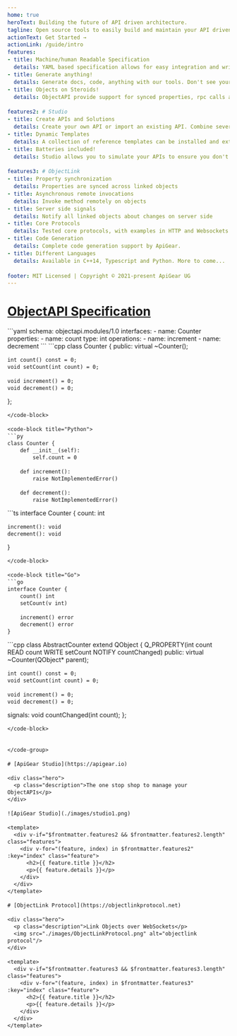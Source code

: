 ```yaml
---
home: true
heroText: Building the future of API driven architecture.
tagline: Open source tools to easily build and maintain your API driven architecture. All powered by the ObjectAPI specification.
actionText: Get Started →
actionLink: /guide/intro
features:
- title: Machine/human Readable Specification
  details: YAML based specification allows for easy integration and writing of API definitions 
- title: Generate anything!
  details: Generate docs, code, anything with our tools. Don't see your solution here? Create your own custom templates or extend existing ones.
- title: Objects on Steroids!
  details: ObjectAPI provide support for synced properties, rpc calls as also server events, all in in one format.

features2: # Studio
- title: Create APIs and Solutions
  details: Create your own API or import an existing API. Combine several APIs and technologies to larger solutions.
- title: Dynamic Templates
  details: A collection of reference templates can be installed and extended. Or create and import your own.
- title: Batteries included!
  details: Studio allows you to simulate your APIs to ensure you don't have to wait for the backend engineers.

features3: # ObjectLink
- title: Property synchronization
  details: Properties are synced across linked objects
- title: Asynchronous remote invocations
  details: Invoke method remotely on objects
- title: Server side signals
  details: Notify all linked objects about changes on server side
- title: Core Protocols
  details: Tested core protocols, with examples in HTTP and Websockets
- title: Code Generation
  details: Complete code generation support by ApiGear.
- title: Different Languages
  details: Available in C++14, Typescript and Python. More to come...

footer: MIT Licensed | Copyright © 2021-present ApiGear UG
---
```


# [ObjectAPI Specification](/guide/specification.html)

<code-group>
<code-block title="ObjectAPI">
```yaml
schema: objectapi.modules/1.0
interfaces:
  - name: Counter
    properties:
      - name: count
        type: int
    operations:
      - name: increment
      - name: decrement
```
</code-block>

<code-block title="C++">
```cpp
class Counter {
public:
    virtual ~Counter();

    int count() const = 0;
    void setCount(int count) = 0;

    void increment() = 0;
    void decrement() = 0;
};
```
</code-block>

<code-block title="Python">
```py
class Counter {
    def __init__(self):
        self.count = 0

    def increment():
        raise NotImplementedError()

    def decrement():
        raise NotImplementedError()
```
</code-block>


<code-block title="TypeScript">
```ts
interface Counter {
    count: int

    increment(): void
    decrement(): void

}
```
</code-block>

<code-block title="Go">
```go
interface Counter {
    count() int
    setCount(v int)

    increment() error
    decrement() error
}
```
</code-block>

<code-block title="Qt5">
```cpp
class AbstractCounter extend QObject {
    Q_PROPERTY(int count READ count WRITE setCount NOTIFY countChanged)
public:
    virtual ~Counter(QObject* parent);

    int count() const = 0;
    void setCount(int count) = 0;

    void increment() = 0;
    void decrement() = 0;
signals:
    void countChanged(int count);
};
```
</code-block>


</code-group>

# [ApiGear Studio](https://apigear.io)

<div class="hero">
  <p class="description">The one stop shop to manage your ObjectAPIs</p>
</div>

![ApiGear Studio](./images/studio1.png)

<template>
  <div v-if="$frontmatter.features2 && $frontmatter.features2.length" class="features">
    <div v-for="(feature, index) in $frontmatter.features2" :key="index" class="feature">
      <h2>{{ feature.title }}</h2>
      <p>{{ feature.details }}</p>
    </div>
  </div>
</template>

# [ObjectLink Protocol](https://objectlinkprotocol.net)

<div class="hero">
  <p class="description">Link Objects over WebSockets</p>
  <img src="./images/ObjectLinkProtocol.png" alt="objectlink protocol"/>
</div>

<template>
  <div v-if="$frontmatter.features3 && $frontmatter.features3.length" class="features">
    <div v-for="(feature, index) in $frontmatter.features3" :key="index" class="feature">
      <h2>{{ feature.title }}</h2>
      <p>{{ feature.details }}</p>
    </div>
  </div>
</template>




